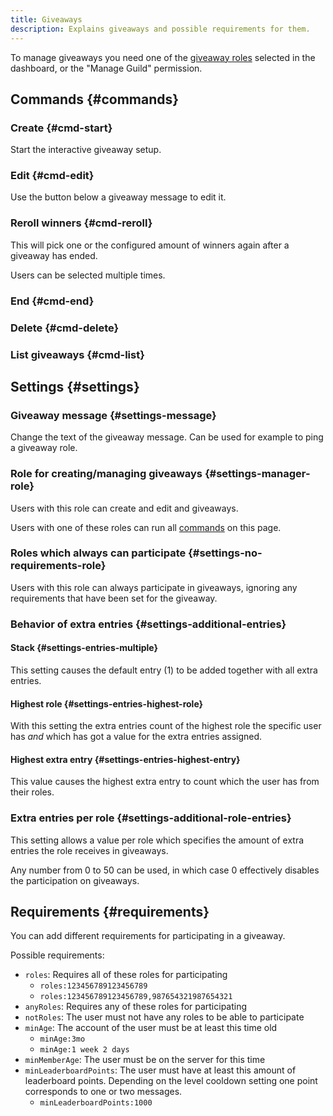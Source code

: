 ```yaml
---
title: Giveaways
description: Explains giveaways and possible requirements for them.
---
```


To manage giveaways you need one of the [giveaway roles](https://tomatenkuchen.com/dashboard/settings#giveawayManageRoles) selected in the dashboard, or the "Manage Guild" permission.

## Commands {#commands}

### Create {#cmd-start}

Start the interactive giveaway setup.

<Command name="giveaway start"></Command>

### Edit {#cmd-edit}

Use the button below a giveaway message to edit it.

### Reroll winners {#cmd-reroll}

<Command name="giveaway reroll" slash="message:Message ID" message="<Message ID>"></Command>

This will pick one or the configured amount of winners again after a giveaway has ended.

Users can be selected multiple times.

### End {#cmd-end}

<Command name="giveaway end" slash="message:Message ID" message="<Message ID>"></Command>
### Delete {#cmd-delete}

<Command name="giveaway delete" slash="message:Message ID" message="<Message ID>"></Command>

### List giveaways {#cmd-list}

<Command name="giveaway list"></Command>

## Settings {#settings}

### Giveaway message {#settings-message}

Change the text of the giveaway message. Can be used for example to ping a giveaway role.

### Role for creating/managing giveaways {#settings-manager-role}

Users with this role can create and edit and giveaways.

Users with one of these roles can run all [commands](#commands) on this page.

### Roles which always can participate {#settings-no-requirements-role}

Users with this role can always participate in giveaways, ignoring any requirements that have been set for the giveaway.

### Behavior of extra entries {#settings-additional-entries}

#### Stack {#settings-entries-multiple}

This setting causes the default entry (1) to be added together with all extra entries.

#### Highest role {#settings-entries-highest-role}

With this setting the extra entries count of the highest role the specific user has *and* which has got a value for the extra entries assigned.

#### Highest extra entry {#settings-entries-highest-entry}

This value causes the highest extra entry to count which the user has from their roles.

### Extra entries per role {#settings-additional-role-entries}

This setting allows a value per role which specifies the amount of extra entries the role receives in giveaways.

Any number from 0 to 50 can be used, in which case 0 effectively disables the participation on giveaways.

## Requirements {#requirements}

You can add different requirements for participating in a giveaway.

Possible requirements:
- `roles`: Requires all of these roles for participating
	- `roles:123456789123456789`
	- `roles:123456789123456789,987654321987654321`
- `anyRoles`: Requires any of these roles for participating
- `notRoles`: The user must not have any roles to be able to participate
- `minAge`: The account of the user must be at least this time old
	- `minAge:3mo`
	- `minAge:1 week 2 days`
- `minMemberAge`: The user must be on the server for this time
- `minLeaderboardPoints`: The user must have at least this amount of leaderboard points. Depending on the level cooldown setting one point corresponds to one or two messages.
	- `minLeaderboardPoints:1000`
